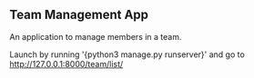 ## Team Management App

An application to manage members in a team.

Launch by running '{python3 manage.py runserver}' and go to http://127.0.0.1:8000/team/list/